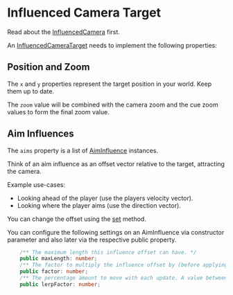 # Influenced Camera Target

Read about the [InfluencedCamera](./influenced-camera.md) first.

An [InfluencedCameraTarget](../api/interfaces/InfluencedCameraTarget.md) needs to implement the following properties:

## Position and Zoom

The `x` and `y` properties represent the target position in your world. Keep them up to date.

The `zoom` value will be combined with the camera zoom and the cue zoom values to form the final zoom value.

## Aim Influences

The `aims` property is a list of [AimInfluence](../api/classes/AimInfluence.md) instances.

Think of an aim influence as an offset vector relative to the target, attracting the camera.

Example use-cases:
- Looking ahead of the player (use the players velocity vector).
- Looking where the player aims (use the direction vector).

You can change the offset using the [set](../api/classes/AimInfluence.md#set) method.

You can configure the following settings on an AimInfluence via constructor parameter and also later via the respective public property.

```typescript
    /** The maximum length this influence offset can have. */
    public maxLength: number;
    /** The factor to multiply the influence offset by (before applying maxLength). Defaults to 1. */
    public factor: number;
    /** The percentage amount to move with each update. A value between 0 and 1. */
    public lerpFactor: number;
```
